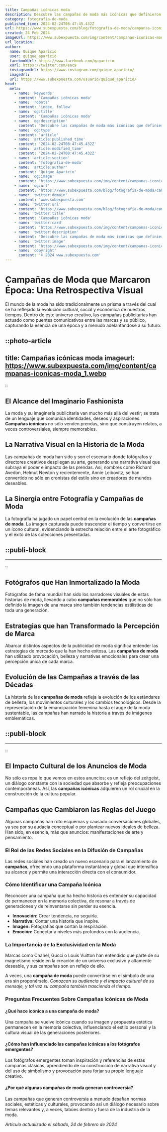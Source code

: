 ```yaml
---
title: Campañas icónicas moda
description: Descubre las campañas de moda más icónicas que definieron tendencias y marcaron épocas. Inspiración pura para amantes del estilo.
category: fotografia-de-moda
published_time: 2024-02-24T08:47:45.432Z
url: https://www.subexpuesta.com/blog/fotografia-de-moda/campanas-iconicas-moda
created: 24 Feb 2024
imageUrl: https://www.subexpuesta.com/img/content/campanas-iconicas-moda_1.webp
url_location:
author:
  name: Quique Aparicio
  user: quique_aparicio
  facebookUrl: https://www.facebook.com/qaparicio
  xUrl: https://twitter.com/eac9
  instagramUrl: https://www.instagram.com/quique_aparicio/
  imageUrl: 
  url: https://www.subexpuesta.com/usuario/quique_aparicio/
head:
  meta:
    - name: 'keywords'
      content: 'Campañas icónicas moda'
    - name: 'robots'
      content: 'index, follow'
    - name: 'og:title'
      content: 'Campañas icónicas moda'
    - name: 'og:description'
      content: 'Descubre las campañas de moda más icónicas que definieron tendencias y marcaron épocas. Inspiración pura para amantes del estilo.'
    - name: 'og:type'
      content: 'article'
    - name: 'article:published_time'
      content: '2024-02-24T08:47:45.432Z'
    - name: 'article:modified_time'
      content: '2024-02-24T08:47:45.432Z'
    - name: 'article:section'
      content: 'fotografia-de-moda'
    - name: 'article:author'
      content: 'Quique Aparicio'
    - name: 'og:image'
      content: 'https://www.subexpuesta.com/img/content/campanas-iconicas-moda_1.webp'
    - name: 'og:url'
      content: 'https://www.subexpuesta.com/blog/fotografia-de-moda/campanas-iconicas-moda'
    - name: 'twitter:domain'
      content: 'www.subexpuesta.com'
    - name: 'twitter:url'
      content: 'https://www.subexpuesta.com/blog/fotografia-de-moda/campanas-iconicas-moda'
    - name: 'twitter:title'
      content: 'Campañas icónicas moda'
    - name: 'twitter:card'
      content: 'https://www.subexpuesta.com/img/content/campanas-iconicas-moda_1.webp'
    - name: 'twitter:description'
      content: 'Descubre las campañas de moda más icónicas que definieron tendencias y marcaron épocas. Inspiración pura para amantes del estilo.'
    - name: 'twitter:image'
      content: 'https://www.subexpuesta.com/img/content/campanas-iconicas-moda_1.webp'
    - name: 'copyright'
      content: '© 2024 www.subexpuesta.com'
---
```

# Campañas de Moda que Marcaron Época: Una Retrospectiva Visual

El mundo de la moda ha sido tradicionalmente un prisma a través del cual se ha reflejado la evolución cultural, social y económica de nuestros tiempos. Dentro de este universo creativo, las campañas publicitarias han actuado como puentes comunicativos entre las marcas y su público, capturando la esencia de una época y a menudo adelantándose a su futuro.


::photo-article
---
title: Campañas icónicas moda
imageurl: https://www.subexpuesta.com/img/content/campanas-iconicas-moda_1.webp
---
::


## El Alcance del Imaginario Fashionista
La moda y su imaginería publicitaria van mucho más allá del vestir; se trata de un lenguaje que comunica identidades, deseos y aspiraciones. **Campañas icónicas** no sólo venden prendas, sino que construyen relatos, a veces controversiales, siempre memorables.

## La Narrativa Visual en la Historia de la Moda
Las campañas de moda han sido y son el escenario donde fotógrafos y directores creativos despliegan su arte, generando una narrativa visual que subraya el poder e impacto de las prendas. Así, nombres como Richard Avedon, Helmut Newton y recientemente, Annie Leibovitz, se han convertido no sólo en cronistas del estilo sino en creadores de mundos deseables.

## La Sinergia entre Fotografía y Campañas de Moda
La fotografía ha jugado un papel central en la evolución de las **campañas de moda**. La imagen capturada puede trascender el tiempo y convertirse en un ícono cultural, evidenciando la estrecha relación entre el arte fotográfico y el éxito de las colecciones presentadas.


  ::publi-block
  ---
  ---
  ::
  
  
## Fotógrafos que Han Inmortalizado la Moda
Fotógrafos de fama mundial han sido los narradores visuales de estas historias de moda, llevando a cabo **campañas memorables** que no sólo han definido la imagen de una marca sino también tendencias estilísticas de toda una generación.

## Estrategias que han Transformado la Percepción de Marca
Abarcar distintos aspectos de la publicidad de moda significa entender las estrategias de mercado que la han hecho exitosa. Las **campañas de moda** han utilizado provocación, belleza y narrativas emocionales para crear una percepción única de cada marca.

## Evolución de las Campañas a través de las Décadas
La historia de las **campañas de moda** refleja la evolución de los estándares de belleza, los movimientos culturales y los cambios tecnológicos. Desde la representación de la emancipación femenina hasta el auge de la moda sustentable, las campañas han narrado la historia a través de imágenes emblemáticas.


  ::publi-block
  ---
  ---
  ::
  
  
## El Impacto Cultural de los Anuncios de Moda
No sólo es ropa lo que vemos en estos anuncios; es un reflejo del zeitgeist, un diálogo constante con la sociedad que absorbe y refleja preocupaciones contemporáneas. Así, las **campañas icónicas** adquieren un rol crucial en la construcción de la cultura popular.

## Campañas que Cambiaron las Reglas del Juego
Algunas campañas han roto esquemas y causado conversaciones globales, ya sea por su audacia conceptual o por plantear nuevos ideales de belleza. Han sido, en esencia, más que anuncios: manifestaciones de arte y pensamiento.

### El Rol de las Redes Sociales en la Difusión de Campañas
Las redes sociales han creado un nuevo escenario para el lanzamiento de **campañas**, ofreciendo una plataforma instantánea y global que intensifica su alcance y permite una interacción directa con el consumidor.

### Cómo Identificar una Campaña Icónica
Reconocer una campaña que ha hecho historia es entender su capacidad de permanecer en la memoria colectiva, de resonar a través de generaciones y de reinventarse sin perder su esencia.

- **Innovación:** Crear tendencia, no seguirla.
- **Narrativa:** Contar una historia que inspire.
- **Imagen:** Fotografías que cortan la respiración.
- **Emoción:** Conectar a niveles más profundos con la audiencia.

### La Importancia de la Exclusividad en la Moda
Marcas como Chanel, Gucci o Louis Vuitton han entendido que parte de su magnetismo reside en la creación de un universo exclusivo y altamente deseable, y sus campañas son un reflejo de ello.

A veces, una **campaña de moda** puede convertirse en el símbolo de una era sin proponérselo. _Conozcan su audiencia y el impacto cultural de su mensaje, y tal vez su campaña también trascienda el tiempo._

### Preguntas Frecuentes Sobre Campañas Icónicas de Moda

#### ¿Qué hace icónica a una campaña de moda?
Una campaña se vuelve icónica cuando su imagen y propuesta estética permanecen en la memoria colectiva, influenciando el estilo personal y la cultura visual de las generaciones posteriores.

#### ¿Cómo han influenciado las campañas icónicas a los fotógrafos emergentes?
Los fotógrafos emergentes toman inspiración y referencias de estas campañas clásicas, aprendiendo de su construcción de narrativa visual y del uso de simbolismo y provocación para forjar su propio lenguaje creativo.

#### ¿Por qué algunas campañas de moda generan controversia?
Las campañas que generan controversia a menudo desafían normas sociales, estéticas y culturales, provocando así un diálogo necesario sobre temas relevantes y, a veces, tabúes dentro y fuera de la industria de la moda.

_Artículo actualizado el sábado, 24 de febrero de 2024_
